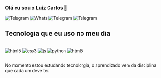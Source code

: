 ### Olá eu sou o Luiz Carlos 🤙

![Telegram](https://img.shields.io/badge/Telegram-2CA5E0?style=for-the-badge&logo=telegram&logoColor=white)
![Whats](https://img.shields.io/badge/Messenger-00B2FF?style=for-the-badge&logo=messenger&logoColor=white)
![Telegram](https://img.shields.io/badge/Gmail-D14836?style=for-the-badge&logo=gmail&logoColor=white)
![Telegram](https://img.shields.io/badge/Instagram-E4405F?style=for-the-badge&logo=instagram&logoColor=white)




## Tecnologia que eu uso no meu dia 

<div style="display: inline_block"><br/>
<img align="center" alt="html5" src="https://img.shields.io/badge/HTML5-E34F26?style=for-the-badge&logo=html5&logoColor=white" />
<img align="center" alt="css3" src="https://img.shields.io/badge/CSS3-1572B6?style=for-the-badge&logo=css3&logoColor=white" />
<img align="center" alt="js" src="https://img.shields.io/badge/JavaScript-323330?style=for-the-badge&logo=javascript&logoColor=F7DF1E" />
<img align="center" alt="python" src="https://img.shields.io/badge/Python-14354C?style=for-the-badge&logo=python&logoColor=white" />
<img align="center" alt="html5" src="https://img.shields.io/badge/Node.js-43853D?style=for-the-badge&logo=node.js&logoColor=white" />
</div><br/>



No momento estou estudando tecnolorgia, o aprendizado vem da disciplina que cada um deve ter.<br>

